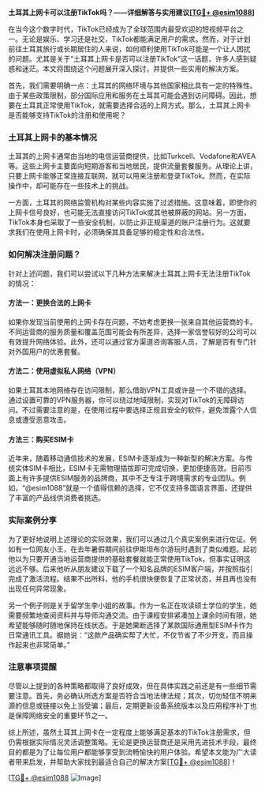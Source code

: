 **土耳其上网卡可以注册TikTok吗？——详细解答与实用建议[[TG💪+ @esim1088](https://t.me/s/esim1088)]**

在当今这个数字时代，TikTok已经成为了全球范围内最受欢迎的短视频平台之一。无论是娱乐、学习还是社交，TikTok都能满足用户的需求。然而，对于计划前往土耳其旅行或长期居住的人来说，如何顺利使用TikTok可能是一个让人困扰的问题。尤其是关于“土耳其上网卡是否可以注册TikTok”这一话题，许多人感到疑惑和迷茫。本文将围绕这个问题展开深入探讨，并提供一些实用的解决方案。

首先，我们需要明确一点：土耳其的网络环境与其他国家相比具有一定的特殊性。由于某些政策限制，部分国际应用和服务在土耳其可能会遇到访问障碍。因此，想要在土耳其正常使用TikTok，就需要选择合适的上网方式。那么，土耳其上网卡是否能够支持TikTok的注册和使用呢？

### 土耳其上网卡的基本情况

土耳其的上网卡通常由当地的电信运营商提供，比如Turkcell、Vodafone和AVEA等。这些上网卡主要面向短期游客和当地居民，提供流量套餐服务。从理论上讲，只要上网卡能够正常连接互联网，就可以用来注册和登录TikTok。然而，在实际操作中，却可能存在一些技术上的挑战。

一方面，土耳其的网络监管机构对某些内容实施了过滤措施。这意味着，即使你的上网卡信号良好，也可能无法直接访问TikTok或其他被屏蔽的网站。另一方面，TikTok本身也采取了一些安全机制，以防止非正规渠道的账户注册行为。这就要求我们在使用上网卡时，必须确保其具备足够的稳定性和合法性。

### 如何解决注册问题？

针对上述问题，我们可以尝试以下几种方法来解决土耳其上网卡无法注册TikTok的情况：

#### 方法一：更换合法的上网卡
如果你发现当前使用的上网卡存在问题，不妨考虑更换一张来自其他运营商的卡。不同运营商的服务质量和覆盖范围可能会有所差异，选择一家信誉较好的公司可以有效提升网络体验。此外，还可以通过官方渠道咨询客服人员，了解是否有专门针对外国用户的优惠套餐。

#### 方法二：使用虚拟私人网络（VPN）
如果土耳其本地网络存在访问限制，那么借助VPN工具或许是一个不错的选择。通过设置可靠的VPN服务器，你可以绕过地域限制，实现对TikTok的无障碍访问。不过需要注意的是，在使用过程中要选择正规且安全的软件，避免泄露个人信息或遭受恶意攻击。

#### 方法三：购买ESIM卡
近年来，随着移动通信技术的发展，ESIM卡逐渐成为一种新型的解决方案。与传统实体SIM卡相比，ESIM卡无需物理插拔即可完成切换，更加便捷高效。目前市面上有许多提供ESIM服务的品牌商，其中不乏专注于跨境需求的专业团队。例如，“@esim1088”就是一个值得信赖的选择，它不仅支持多国语言界面，还提供了丰富的产品线供消费者挑选。

### 实际案例分享

为了更好地说明上述理论的实际效果，我们可以通过几个真实案例来进行佐证。例如有一位网友小王，在去年暑假期间前往伊斯坦布尔游玩时遇到了类似难题。起初他以为只要开通当地运营商提供的基础套餐就能正常使用TikTok，但事实证明这远远不够。后来他听从朋友建议下载了一个知名品牌的ESIM客户端，并按照指引完成了激活流程。结果不出所料，他的手机很快便恢复了正常状态，并且再也没有出现任何异常现象。

另一个例子则是关于留学生李小姐的故事。作为一名正在攻读硕士学位的学生，她需要频繁地查阅资料并与导师沟通交流。由于课程安排紧凑加上课余时间有限，她希望能够随时随地保持在线状态。于是她果断选择了某款国际通用型ESIM卡作为日常通讯工具。据她说：“这款产品确实帮了大忙，不仅节省了不少开支，而且操作起来也非常简单。”

### 注意事项提醒

尽管以上提到的各种策略都取得了良好成效，但在具体实践之前还是有一些细节需要注意。首先，务必确认所选方案是否符合当地法律法规；其次，切勿轻信不明来源的信息或链接以免上当受骗；最后，定期更新设备系统版本以及应用程序补丁也是保障网络安全的重要环节之一。

综上所述，虽然土耳其上网卡在一定程度上能够满足基本的TikTok注册需求，但仍需根据实际情况灵活调整策略。无论是更换运营商还是采用先进技术手段，最终目的都是为了让每位用户都能够享受到流畅愉快的用户体验。希望本文能为广大读者带来启发，并帮助大家找到最适合自己的解决方案[[TG💪+ @esim1088](https://t.me/s/esim1088)]！

[[TG💪+ @esim1088](https://t.me/s/esim1088) ![Image](https://i.postimg.cc/4NQfJmqS/Snipaste-2025-05-13-00-14-12.png)]